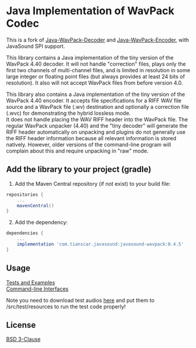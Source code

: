 # Java Implementation of WavPack Codec

This is a fork of [Java-WavPack-Decoder](https://github.com/soiaf/Java-WavPack-Decoder) and [Java-WavPack-Encoder](https://www.wavpack.com/files/JavaWavPackEncoder_v1.1.zip), with JavaSound SPI support.

This library contains a Java implementation of the tiny version of the WavPack 4.40 decoder. 
It will not handle "correction" files, plays only the first two channels of multi-channel files, and is limited in resolution in some large integer or floating point files (but always provides at least 24 bits of resolution). It also will not accept WavPack files from before version 4.0.

This library also contains a Java implementation of the tiny version of the WavPack 4.40 encoder. 
It accepts file specifications for a RIFF WAV file source and a WavPack file (.wv) destination and optionally a correction file (.wvc) for demonstrating the hybrid lossless mode.  
It does not handle placing the WAV RIFF header into the WavPack file. The regular WavPack unpacker (4.40) and the "tiny decoder" will generate the RIFF header automatically on unpacking and plugins do not generally use the RIFF header information because all relevant information is stored natively. However, older versions of the command-line program will complain about this and require unpacking in "raw" mode.

## Add the library to your project (gradle)
1. Add the Maven Central repository (if not exist) to your build file:
```groovy
repositories {
    ...
    mavenCentral()
}
```

2. Add the dependency:
```groovy
dependencies {
    ...
    implementation 'com.tianscar.javasound:javasound-wavpack:0.4.5'
}
```

## Usage
[Tests and Examples](/src/test/java/com/beatofthedrum/wvcodec/test/)  
[Command-line Interfaces](/src/test/java/com/beatofthedrum/wvcodec/cli/)

Note you need to download test audios [here](https://github.com/Tianscar/fbodemo1) and put them to /src/test/resources to run the test code properly!

## License
[BSD 3-Clause](/LICENSE)
